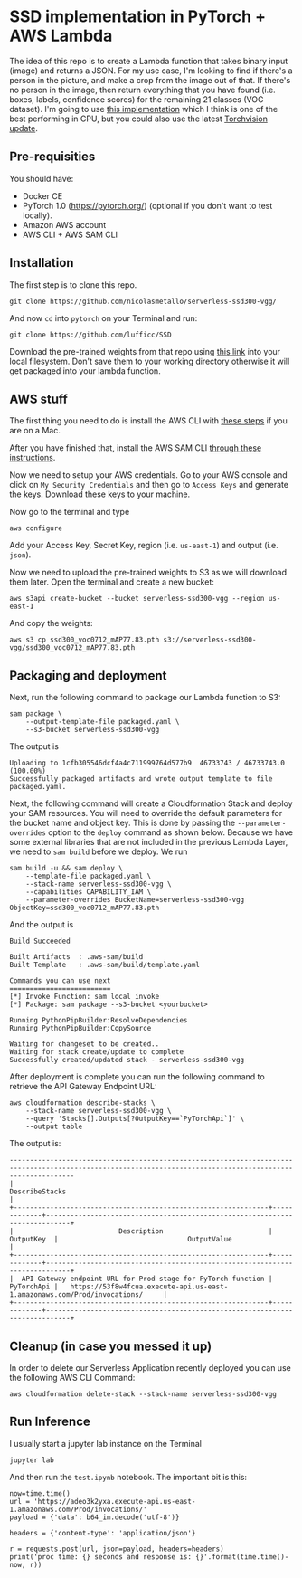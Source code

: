 # SSD implementation in PyTorch + AWS Lambda
The idea of this repo is to create a Lambda function that takes binary input (image) and returns a JSON. For my use case, I'm looking to find if there's a person in the picture, and make a crop from the image out of that. If there's no person in the image, then return everything that you have found (i.e. boxes, labels, confidence scores) for the remaining 21 classes (VOC dataset). I'm going to use [this implementation](https://github.com/lufficc/SSD) which I think is one of the best performing in CPU, but you could also use the latest [Torchvision update](https://pytorch.org/blog/torchvision03/).

## Pre-requisities
You should have:
- Docker CE
- PyTorch 1.0 (https://pytorch.org/) (optional if you don't want to test locally).
- Amazon AWS account
- AWS CLI + AWS SAM CLI

## Installation
The first step is to clone this repo.
```
git clone https://github.com/nicolasmetallo/serverless-ssd300-vgg/
```
And now `cd` into `pytorch` on your Terminal and run:
```
git clone https://github.com/lufficc/SSD
```
Download the pre-trained weights from that repo using [this link](https://github.com/lufficc/SSD/releases/download/v1.0.1/ssd300_voc0712_mAP77.83.pth) into your local filesystem. Don't save them to your working directory otherwise it will get packaged into your lambda function.

## AWS stuff
The first thing you need to do is install the AWS CLI with [these steps](https://docs.aws.amazon.com/cli/latest/userguide/install-macos.html) if you are on a Mac.

After you have finished that, install the AWS SAM CLI [through these instructions](https://docs.aws.amazon.com/serverless-application-model/latest/developerguide/serverless-sam-cli-install-mac.html).

Now we need to setup your AWS credentials. Go to your AWS console and click on `My Security Credentials` and then go to `Access Keys` and generate the keys. Download these keys to your machine.

Now go to the terminal and type

```
aws configure
```

Add your Access Key, Secret Key, region (i.e. `us-east-1`) and output (i.e. `json`).

Now we need to upload the pre-trained weights to S3 as we will download them later. Open the terminal and create a new bucket:

```
aws s3api create-bucket --bucket serverless-ssd300-vgg --region us-east-1
```

And copy the weights:

```
aws s3 cp ssd300_voc0712_mAP77.83.pth s3://serverless-ssd300-vgg/ssd300_voc0712_mAP77.83.pth
```

## Packaging and deployment

Next, run the following command to package our Lambda function to S3:

```
sam package \
    --output-template-file packaged.yaml \
    --s3-bucket serverless-ssd300-vgg
```

The output is 

```
Uploading to 1cfb305546dcf4a4c711999764d577b9  46733743 / 46733743.0  (100.00%)
Successfully packaged artifacts and wrote output template to file packaged.yaml.
```

Next, the following command will create a Cloudformation Stack and deploy your SAM resources. You will need to override the default parameters for the bucket name and object key. This is done by passing the `--parameter-overrides` option to the `deploy` command as shown below. Because we have some external libraries that are not included in the previous Lambda Layer, we need to `sam build` before we deploy. We run

```
sam build -u && sam deploy \
    --template-file packaged.yaml \
    --stack-name serverless-ssd300-vgg \
    --capabilities CAPABILITY_IAM \
    --parameter-overrides BucketName=serverless-ssd300-vgg ObjectKey=ssd300_voc0712_mAP77.83.pth
```

And the output is

```
Build Succeeded

Built Artifacts  : .aws-sam/build
Built Template   : .aws-sam/build/template.yaml

Commands you can use next
=========================
[*] Invoke Function: sam local invoke
[*] Package: sam package --s3-bucket <yourbucket>
    
Running PythonPipBuilder:ResolveDependencies
Running PythonPipBuilder:CopySource

Waiting for changeset to be created..
Waiting for stack create/update to complete
Successfully created/updated stack - serverless-ssd300-vgg
```

After deployment is complete you can run the following command to retrieve the API Gateway Endpoint URL:

```
aws cloudformation describe-stacks \
    --stack-name serverless-ssd300-vgg \
    --query 'Stacks[].Outputs[?OutputKey==`PyTorchApi`]' \
    --output table

```

The output is:

```
------------------------------------------------------------------------------------------------------------------------------------------------------------
|                                                                      DescribeStacks                                                                      |
+---------------------------------------------------------------+-------------+----------------------------------------------------------------------------+
|                          Description                          |  OutputKey  |                                OutputValue                                 |
+---------------------------------------------------------------+-------------+----------------------------------------------------------------------------+
|  API Gateway endpoint URL for Prod stage for PyTorch function |  PyTorchApi |   https://53f8w4fcua.execute-api.us-east-1.amazonaws.com/Prod/invocations/     |
+---------------------------------------------------------------+-------------+----------------------------------------------------------------------------+

```

## Cleanup (in case you messed it up)

In order to delete our Serverless Application recently deployed you can use the following AWS CLI Command:

```
aws cloudformation delete-stack --stack-name serverless-ssd300-vgg

```

## Run Inference

I usually start a jupyter lab instance on the Terminal

```
jupyter lab
```

And then run the `test.ipynb` notebook. The important bit is this:

```
now=time.time()
url = 'https://adeo3k2yxa.execute-api.us-east-1.amazonaws.com/Prod/invocations/'
payload = {'data': b64_im.decode('utf-8')}
    
headers = {'content-type': 'application/json'}

r = requests.post(url, json=payload, headers=headers)
print('proc time: {} seconds and response is: {}'.format(time.time()-now, r))

```

